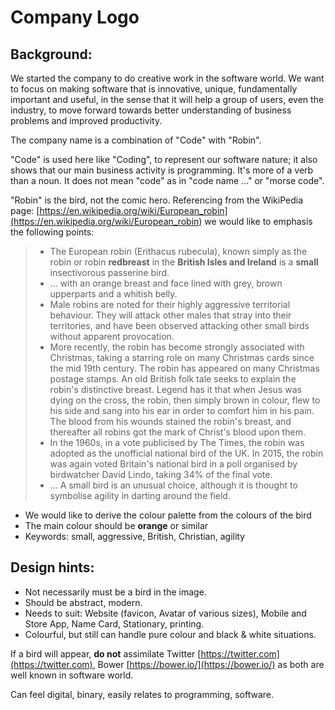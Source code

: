 # Company Logo

## Background:

We started the company to do creative work in the software world. We want to focus on making software that is innovative, unique, fundamentally important and useful, in the sense that it will help a group of users, even the industry, to move forward towards better understanding of business problems and improved productivity.

The company name is a combination of "Code" with "Robin". 

"Code" is used here like "Coding", to represent our software nature; it also shows that our main business activity is programming. It's more of a verb than a noun. It does not mean "code" as in "code name ..." or "morse code".

"Robin" is the bird, not the comic hero. Referencing from the WikiPedia page: [https://en.wikipedia.org/wiki/European_robin](https://en.wikipedia.org/wiki/European_robin) we would like to emphasis the following points:

> * The European robin (Erithacus rubecula), known simply as the robin or robin **redbreast** in the **British Isles and Ireland** is a **small** insectivorous passerine bird.  
> * ... with an orange breast and face lined with grey, brown upperparts and a whitish belly.  
> * Male robins are noted for their highly aggressive territorial behaviour. They will attack other males that stray into their territories, and have been observed attacking other small birds without apparent provocation.  
> * More recently, the robin has become strongly associated with Christmas, taking a starring role on many Christmas cards since the mid 19th century. The robin has appeared on many Christmas postage stamps. An old British folk tale seeks to explain the robin's distinctive breast. Legend has it that when Jesus was dying on the cross, the robin, then simply brown in colour, flew to his side and sang into his ear in order to comfort him in his pain. The blood from his wounds stained the robin's breast, and thereafter all robins got the mark of Christ's blood upon them.  
> * In the 1960s, in a vote publicised by The Times, the robin was adopted as the unofficial national bird of the UK. In 2015, the robin was again voted Britain's national bird in a poll organised by birdwatcher David Lindo, taking 34% of the final vote.  
> * ... A small bird is an unusual choice, although it is thought to symbolise agility in darting around the field.

* We would like to derive the colour palette from the colours of the bird
* The main colour should be **orange** or similar
* Keywords: small, aggressive, British, Christian, agility

## Design hints:

* Not necessarily must be a bird in the image. 
* Should be abstract, modern.
* Needs to suit: Website (favicon, Avatar of various sizes), Mobile and Store App, Name Card, Stationary, printing.
* Colourful, but still can handle pure colour and black & white situations.

If a bird will appear, **do not** assimilate Twitter [https://twitter.com](https://twitter.com), Bower [https://bower.io/](https://bower.io/) as both are well known in software world.

Can feel digital, binary, easily relates to programming, software.